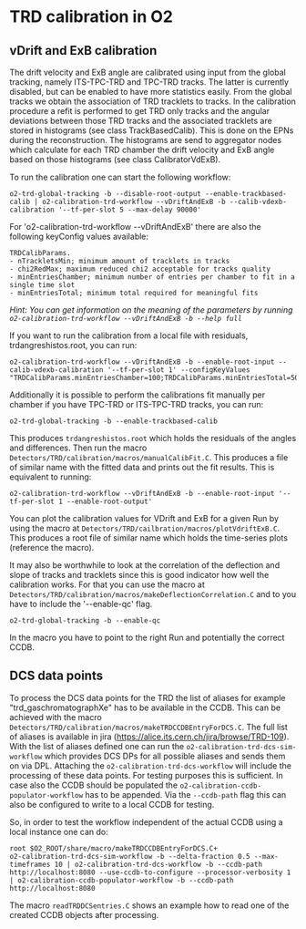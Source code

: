 <!-- doxy
\page refDetectorsTRDcalibration TRD calibration
/doxy -->

# TRD calibration in O2

## vDrift and ExB calibration

The drift velocity and ExB angle are calibrated using input from the global tracking, namely ITS-TPC-TRD and TPC-TRD tracks.
The latter is currently disabled, but can be enabled to have more statistics easily.
From the global tracks we obtain the association of TRD tracklets to tracks.
In the calibration procedure a refit is performed to get TRD only tracks and the angular deviations between those TRD tracks and the associated tracklets are stored in histograms (see class TrackBasedCalib).
This is done on the EPNs during the reconstruction.
The histograms are send to aggregator nodes which calculate for each TRD chamber the drift velocity and ExB angle based on those histograms (see class CalibratorVdExB).

To run the calibration one can start the following workflow:

    o2-trd-global-tracking -b --disable-root-output --enable-trackbased-calib | o2-calibration-trd-workflow --vDriftAndExB -b --calib-vdexb-calibration '--tf-per-slot 5 --max-delay 90000'

For 'o2-calibration-trd-workflow --vDriftAndExB' there are also the following keyConfig values available:

    TRDCalibParams.
    - nTrackletsMin; minimum amount of tracklets in tracks
    - chi2RedMax; maximum reduced chi2 acceptable for tracks quality
    - minEntriesChamber; minimum number of entries per chamber to fit in a single time slot
    - minEntriesTotal; minimum total required for meaningful fits

*Hint: You can get information on the meaning of the parameters by running `o2-calibration-trd-workflow --vDriftAndExB -b --help full`*

If you want to run the calibration from a local file with residuals, trdangreshistos.root, you can run:

    o2-calibration-trd-workflow --vDriftAndExB -b --enable-root-input --calib-vdexb-calibration '--tf-per-slot 1' --configKeyValues "TRDCalibParams.minEntriesChamber=100;TRDCalibParams.minEntriesTotal=50000"

Additionally it is possible to perform the calibrations fit manually per chamber if you have TPC-TRD or ITS-TPC-TRD tracks, you can run:

    o2-trd-global-tracking -b --enable-trackbased-calib

This produces `trdangreshistos.root` which holds the residuals of the angles and differences.
Then run the macro `Detectors/TRD/calibration/macros/manualCalibFit.C`.
This produces a file of similar name with the fitted data and prints out the fit results.
This is equivalent to running:

    o2-calibration-trd-workflow --vDriftAndExB -b --enable-root-input '--tf-per-slot 1 --enable-root-output'

You can plot the calibration values for VDrift and ExB for a given Run by using the macro at `Detectors/TRD/cailbration/macros/plotVdriftExB.C`.
This produces a root file of similar name which holds the time-series plots (reference the macro).

It may also be worthwhile to look at the correlation of the deflection and slope of tracks and tracklets since this is good indicator how well the calibration works.
For that you can use the macro at `Detectors/TRD/calibration/macros/makeDeflectionCorrelation.C` and to you have to include the '--enable-qc' flag.

    o2-trd-global-tracking -b --enable-qc

In the macro you have to point to the right Run and potentially the correct CCDB.

## DCS data points

To process the DCS data points for the TRD the list of aliases for example "trd_gaschromatographXe" has to be available in the CCDB.
This can be achieved with the macro `Detectors/TRD/calibration/macros/makeTRDCCDBEntryForDCS.C`.
The full list of aliases is available in jira (https://alice.its.cern.ch/jira/browse/TRD-109).
With the list of aliases defined one can run the `o2-calibration-trd-dcs-sim-workflow` which provides DCS DPs for all possible aliases and sends them on via DPL.
Attaching the `o2-calibration-trd-dcs-workflow` will include the processing of these data points.
For testing purposes this is sufficient. In case also the CCDB should be populated the `o2-calibration-ccdb-populator-workflow` has to be appended.
Via the `--ccdb-path` flag this can also be configured to write to a local CCDB for testing.

So, in order to test the workflow independent of the actual CCDB using a local instance one can do:

    root $O2_ROOT/share/macro/makeTRDCCDBEntryForDCS.C+
    o2-calibration-trd-dcs-sim-workflow -b --delta-fraction 0.5 --max-timeframes 10 | o2-calibration-trd-dcs-workflow -b --ccdb-path http://localhost:8080 --use-ccdb-to-configure --processor-verbosity 1 | o2-calibration-ccdb-populator-workflow -b --ccdb-path http://localhost:8080

The macro `readTRDDCSentries.C` shows an example how to read one of the created CCDB objects after processing.
